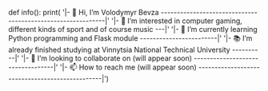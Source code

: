 def info():
  print(
    '|- 👋 Hi, I’m Volodymyr Bevza ------------------------------------------------------------|'
    '|-  👀 I’m interested in computer gaming, different kinds of sport and of course music ---|'
    '|-  🌱 I’m currently learning Python programming and Flask module ------------------------|'
    '|-  📚 I’m already finished studying at Vinnytsia National Technical University ----------|'
    '|-  💞️ I’m looking to collaborate on (will appear soon) ----------------------------------|'
    '|-  📫 How to reach me (will appear soon) ------------------------------------------------|')
<!---
VolodymyrBevza/VolodymyrBevza is a ✨ special ✨ repository because its `README.md` (this file) appears on your GitHub profile.
You can click the Preview link to take a look at your changes.
--->
